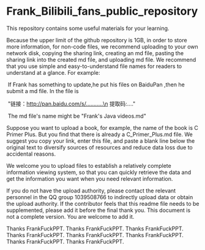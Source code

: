 # Frank_Bilibili_fans_public_repository
This repository contains some useful materials for your learning.

Because the upper limit of the github repository is 1GB, in order to store more information, for non-code files, we recommend uploading to your own network disk, copying the sharing link, creating an md file, pasting the sharing link into the created md file, and uploading md file. We recommend that you use simple and easy-to-understand file names for readers to understand at a glance.
For example:

​		If Frank has something to update,he put his files on BaiduPan ,then he submit a md file. In the file is

​		 "链接：http://pan.baidu.com/s/...........\n   提取码:...."

​		The md file's name might be "Frank's Java videos.md"

Suppose you want to upload a book, for example, the name of the book is C Primer Plus. But you find that there is already a C_Primer_Plus.md file. We suggest you copy your link, enter this file, and paste a blank line below the original text to diversify sources of resources and reduce data loss due to accidental reasons.

We welcome you to upload files to establish a relatively complete information viewing system, so that you can quickly retrieve the data and get the information you want when you need relevant information.

If you do not have the upload authority, please contact the relevant personnel in the QQ group 1039508766 to indirectly upload data or obtain the upload authority.
If the contributor feels that this readme file needs to be supplemented, please add it before the final thank you. This document is not a complete version. You are welcome to add it.

Thanks FrankFuckPPT. Thanks FrankFuckPPT. Thanks FrankFuckPPT. Thanks FrankFuckPPT. Thanks FrankFuckPPT. Thanks FrankFuckPPT. Thanks FrankFuckPPT. Thanks FrankFuckPPT. 
